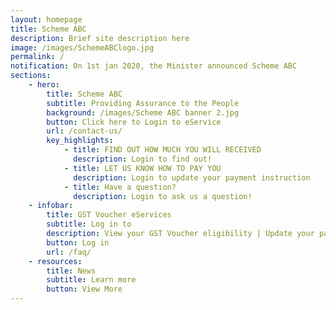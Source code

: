 ```yaml
---
layout: homepage
title: Scheme ABC
description: Brief site description here
image: /images/SchemeABClogo.jpg
permalink: /
notification: On 1st jan 2020, the Minister announced Scheme ABC
sections:
    - hero:
        title: Scheme ABC
        subtitle: Providing Assurance to the People
        background: /images/Scheme ABC banner 2.jpg
        button: Click here to Login to eService
        url: /contact-us/
        key_highlights:
            - title: FIND OUT HOW MUCH YOU WILL RECEIVED
              description: Login to find out! 
            - title: LET US KNOW HOW TO PAY YOU
              description: Login to update your payment instruction
            - title: Have a question?
              description: Login to ask us a question!             
    - infobar:
        title: GST Voucher eServices
        subtitle: Log in to
        description: View your GST Voucher eligibility | Update your payment mode | Update your SMS subscription | Submit an enquiry
        button: Log in
        url: /faq/
    - resources:
        title: News
        subtitle: Learn more
        button: View More
---
```

